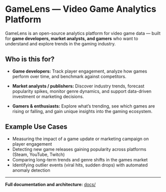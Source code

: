 # GameLens — Video Game Analytics Platform

GameLens is an open-source analytics platform for video game data — built for **game developers, market analysts, and gamers** who want to understand and explore trends in the gaming industry.

## Who is this for?

- **Game developers:**
  Track player engagement, analyze how games perform over time, and benchmark against competitors.

- **Market analysts / publishers:**
  Discover industry trends, forecast popularity spikes, monitor genre dynamics, and support data-driven investment or marketing decisions.

- **Gamers & enthusiasts:**
  Explore what’s trending, see which games are rising or falling, and gain unique insights into the gaming ecosystem.

## Example Use Cases

- Measuring the impact of a game update or marketing campaign on player engagement
- Detecting new game releases gaining popularity across platforms (Steam, YouTube, Twitch)
- Comparing long-term trends and genre shifts in the games market
- Identifying outlier events (viral hits, sudden drops) with automated anomaly detection

---

**Full documentation and architecture:** [docs/](docs/)
